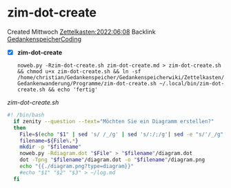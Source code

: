 # zim-dot-create
Created Mittwoch [Zettelkasten:2022:06:08]()
Backlink [GedankenspeicherCoding](../GedankenspeicherCoding.md)

- [X] **zim-dot-create**


  ``noweb.py -Rzim-dot-create.sh zim-dot-create.md > zim-dot-create.sh && chmod u+x zim-dot-create.sh && ln -sf /home/christian/Gedankenspeicher/Gedankenspeicherwiki/Zettelkasten/Gedankenwanderung/Programme/zim-dot-create.sh ~/.local/bin/zim-dot-create.sh && echo 'fertig'``


*zim-dot-create.sh*
```bash
#! /bin/bash
  if zenity --question --text="Möchten Sie ein Diagramm erstellen?"
  then 
    File=$(echo "$1" | sed 's/ /_/g' | sed 's/:/;/g'| sed -e "s/'/_/g" | sed 's/\"//g')
    filename=${File%.*}
    mkdir -p "$filename"
    noweb.py -Rdiagram.dot "$File" > "$filename"/diagram.dot
    dot -Tpng "$filename"/diagram.dot -o "$filename"/diagram.png
    echo "{{./diagram.png?type=diagram}}"
    #echo "$1" "$2" "$3" > ~/log.md
  fi
```

